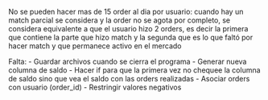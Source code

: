 No se pueden hacer mas de 15 order al dia por usuario:
	cuando hay un match parcial se considera y la order no se agota
	por completo, se considera equivalente a que el usuario hizo 2 orders, es decir la primera que contiene la parte que hizo match y la segunda que es lo que faltó por hacer match y que permanece activo en el mercado


Falta:
	- Guardar archivos cuando se cierra el programa
		- Generar nueva columna de saldo
		- Hacer if para que la primera vez no chequee la columna de saldo sino que vea el saldo con las orders realizadas
		- Asociar orders con usuario (order_id)
	- Restringir valores negativos